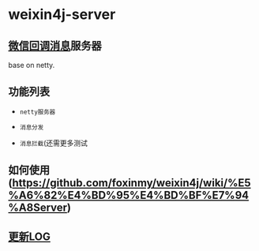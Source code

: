 weixin4j-server
===============

[微信回调消息](http://mp.weixin.qq.com/wiki/1/6239b44c206cab9145b1d52c67e6c551.html)服务器
----------------
base on netty.

功能列表
-------
* `netty服务器`

* `消息分发`

* `消息拦截`(还需更多测试

如何使用(https://github.com/foxinmy/weixin4j/wiki/%E5%A6%82%E4%BD%95%E4%BD%BF%E7%94%A8Server)
-------------

[更新LOG](./CHANGE.md)
----------------------
